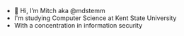 - 👋 Hi, I’m Mitch aka @mdstemm
- I'm studying Computer Science at Kent State University
- With a concentration in information security

<!---
Mdstemm/Mdstemm is a ✨ special ✨ repository because its `README.md` (this file) appears on your GitHub profile.
You can click the Preview link to take a look at your changes.
--->
